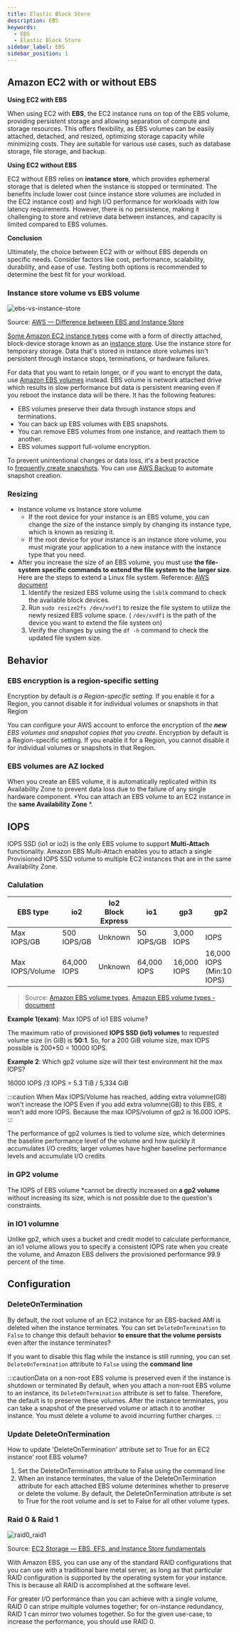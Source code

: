 ```yaml
---
title: Elastic Block Store
description: EBS
keywords:
  - EBS
  - Elastic Block Store
sidebar_label: EBS
sidebar_position: 1
---
```


## Amazon EC2 with or without EBS

**Using EC2 with EBS**

When using EC2 with **EBS**, the EC2 instance runs on top of the EBS volume, providing persistent storage and allowing separation of compute and storage resources. This offers flexibility, as EBS volumes can be easily attached, detached, and resized, optimizing storage capacity while minimizing costs. They are suitable for various use cases, such as database storage, file storage, and backup.

**Using EC2 without EBS**

EC2 without EBS relies on **instance store**, which provides ephemeral storage that is deleted when the instance is stopped or terminated. The benefits include lower cost (since instance store volumes are included in the EC2 instance cost) and high I/O performance for workloads with low latency requirements. However, there is no persistence, making it challenging to store and retrieve data between instances, and capacity is limited compared to EBS volumes.


**Conclusion**

Ultimately, the choice between EC2 with or without EBS depends on specific needs. Consider factors like cost, performance, scalability, durability, and ease of use. Testing both options is recommended to determine the best fit for your workload.

### Instance store volume vs EBS volume

![ebs-vs-instance-store](/img/aws/storage/ebs/ebs-vs-instance-store.webp)

Source: [AWS — Difference between EBS and Instance Store](https://medium.com/awesome-cloud/aws-difference-between-ebs-and-instance-store-f030c4407387)

[Some Amazon EC2 instance types](https://aws.amazon.com/ec2/instance-types/) come with a form of directly attached, block-device storage known as an [instance store](https://docs.aws.amazon.com/AWSEC2/latest/UserGuide/InstanceStorage.html). Use the instance store for temporary storage. Data that's stored in instance store volumes isn't persistent through instance stops, terminations, or hardware failures.

For data that you want to retain longer, or if you want to encrypt the data, use [Amazon EBS volumes](https://docs.aws.amazon.com/AWSEC2/latest/UserGuide/AmazonEBS.html) instead. EBS volume is network attached drive which results in slow performance but data is persistent meaning even if you reboot the instance data will be there. It has the following features:

- EBS volumes preserve their data through instance stops and terminations.
- You can back up EBS volumes with EBS snapshots.
- You can remove EBS volumes from one instance, and reattach them to another.
- EBS volumes support full-volume encryption.

To prevent unintentional changes or data loss, it's a best practice to [frequently create snapshots](https://docs.aws.amazon.com/AWSEC2/latest/UserGuide/ebs-volumes.html#backup-benefit). You can use [AWS Backup](https://docs.aws.amazon.com/aws-backup/latest/devguide/whatisbackup.html) to automate snapshot creation.

### Resizing

- Instance volume vs Instance store volume
  - If the root device for your instance is an EBS volume, you can change the size of the instance simply by changing its instance type, which is known as resizing it. 
  - If the root device for your instance is an instance store volume, you must migrate your application to a new instance with the instance type that you need.
- After you increase the size of an EBS volume, you must use **the file-system specific commands to extend the file system to the larger size**. Here are the steps to extend a Linux file system. Reference: [AWS document](https://docs.aws.amazon.com/AWSEC2/latest/UserGuide/recognize-expanded-volume-linux.html)
  1. Identify the resized EBS volume using the `lsblk` command to check the available block devices.
  2. Run `sudo resize2fs /dev/xvdf1` to resize the file system to utilize the newly resized EBS volume space. ( `/dev/xvdf1` is the path of the device you want to extend the file system on)
  3. Verify the changes by using the `df -h` command to check the updated file system size.

## Behavior

### EBS encryption is a region-specific setting

Encryption by default *is a Region-specific setting*. If you enable it for a Region, you cannot disable it for individual volumes or snapshots in that Region

You can configure your AWS account to enforce the encryption of *the **new** EBS volumes and snapshot copies that you create*. Encryption by default is a Region-specific setting. If you enable it for a Region, you cannot disable it for individual volumes or snapshots in that Region.

### EBS volumes are AZ locked
When you create an EBS volume, it is automatically replicated within its Availability Zone to prevent data loss due to the failure of any single hardware component. *You can attach an EBS volume to an EC2 instance in the **same Availability Zone** *.

## IOPS

IOPS SSD (io1 or io2) is the only EBS volume to support **Multi-Attach** functionality. Amazon EBS Multi-Attach enables you to attach a single Provisioned IOPS SSD volume to multiple EC2 instances that are in the same Availability Zone.

### Calulation

| EBS type        | io2         | Io2 Block Express | io1         | gp3         | gp2                        |
|-----------------|-------------|-------------------|-------------|-------------|----------------------------|
| Max IOPS/GB     | 500 IOPS/GB | Unknown           | 50 IOPS/GB  | 3,000 IOPS  | IOPS                       |
| Max IOPS/Volume | 64,000 IOPS | Unknown           | 64,000 IOPS | 16,000 IOPS | 16,000 IOPS (Min:100 IOPS) |

> Source: [Amazon EBS volume types](https://aws.amazon.com/ebs/volume-types/),  [Amazon EBS volume types - document](https://docs.aws.amazon.com/AWSEC2/latest/UserGuide/ebs-volume-types.html)

**Example 1(exam)**: Max IOPS of io1 EBS volume?

The maximum ratio of provisioned **IOPS SSD (io1) volumes** to requested volume size (in GiB) is **50:1**. So, for a 200 GiB volume size, max IOPS possible is 200*50 = 10000 IOPS.

**Example 2**:  Which gp2 volume size will their test environment hit the max IOPS?

16000 IOPS /3 IOPS = 5.3 TiB / 5,334 GiB   

:::caution When Max IOPS/Volume has reached, adding extra volumne(GB) won't increase the IOPS
Even if you add extra volumne(GB) to this EBS, it won't add more IOPS. Because the max IOPS/volumn of gp2 is 16.000 IOPS. 
:::

The performance of gp2 volumes is tied to volume size, which determines the baseline performance level of the volume and how quickly it accumulates I/O credits; larger volumes have higher baseline performance levels and accumulate I/O credits



### in GP2 volume

The IOPS of EBS volume *cannot be directly increased on **a gp2 volume** without increasing its size, which is not possible due to the question's constraints.
### in IO1 volumne

Unlike gp2, which uses a bucket and credit model to calculate performance, an io1 volume allows you to specify a consistent IOPS rate when you create the volume, and Amazon EBS delivers the provisioned performance 99.9 percent of the time.


## Configuration
### DeleteOnTermination

By default, the root volume of an EC2 instance for an EBS-backed AMI is deleted when the instance terminates.
You can set `DeleteOnTermination` to `False` to change this default behavior **to ensure that the volume persists** even after the instance terminates?

If you want to disable this flag while the instance is still running, you can set `DeleteOnTermination` attribute to `False` using the **command line**

:::cautionData on a non-root EBS volume is preserved even if the instance is shutdown or terminated
By default, when you attach a non-root EBS volume to an instance, its `DeleteOnTermination` attribute is set to false. Therefore, the default is to preserve these volumes. After the instance terminates, you can take a snapshot of the preserved volume or attach it to another instance. You must delete a volume to avoid incurring further charges.
:::

### Update DeleteOnTermination

How to update 'DeleteOnTermination' attribute set to True for an EC2 instance’ root EBS volume?

1. Set the DeleteOnTermination attribute to False using the command line
2. When an instance terminates, the value of the DeleteOnTermination attribute for each attached EBS volume determines whether to preserve or delete the volume. By default, the DeleteOnTermination attribute is set to True for the root volume and is set to False for all other volume types.

### Raid 0 & Raid 1

![raid0_raid1](/img/aws/storage/ebs/raid0_raid1.png)

Source: [EC2 Storage — EBS, EFS, and Instance Store fundamentals](https://medium.com/geekculture/ebs-efs-and-instance-store-aws-solutions-architect-associate-87dc0ac6d1ae)

With Amazon EBS, you can use any of the standard RAID configurations that you can use with a traditional bare metal server, as long as that particular RAID configuration is supported by the operating system for your instance. This is because all RAID is accomplished at the software level.

For greater I/O performance than you can achieve with a single volume, RAID 0 can stripe multiple volumes together; for on-instance redundancy, RAID 1 can mirror two volumes together. So for the given use-case, to increase the performance, you should use RAID 0.
